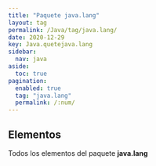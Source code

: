 ```yaml
---
title: "Paquete java.lang"
layout: tag
permalink: /Java/tag/java.lang/
date: 2020-12-29
key: Java.quetejava.lang
sidebar: 
  nav: java
aside: 
  toc: true
pagination: 
  enabled: true
  tag: "java.lang"
  permalink: /:num/
---
```


<h2>Elementos</h2>
Todos los elementos del paquete <strong>java.lang</strong>
